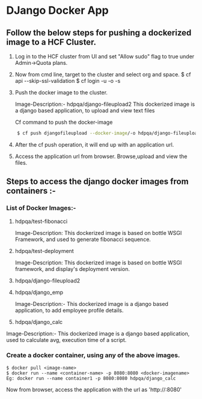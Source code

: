 # DJango Docker App

## Follow the below steps for pushing a dockerized image to a HCF Cluster.

1. Log in to the HCF cluster from UI and set "Allow sudo" flag to true under Admin->Quota plans.
2. Now from cmd line, target to the cluster and select org and space.
	$ cf api --skip-ssl-validation <cluster-url>
    $ cf login -u <username> -o <org> -s <space>
3. Push the docker image to the cluster.

   Image-Description:- hdpqa/django-fileupload2 This dockerized image is a django based application, to upload and view text files
   
   Cf command to push the docker-image
   
```bash
    $ cf push djangofileupload --docker-image/-o hdpqa/django-fileupload2
```
4. After the cf push operation, it will end up with an application url.
        
5. Access the application url from browser. Browse,upload and view the files.


## Steps to access the django docker images from containers :-

### List of Docker Images:-
     
1. hdpqa/test-fibonacci

    Image-Description: This dockerized image is based on bottle WSGI Framework, and used to generate fibonacci sequence.

2. hdpqa/test-deployment

    Image-Description: This dockerized image is based on bottle WSGI framework, and display's deployment version.

3. hdpqa/django-fileupload2
4. hdpqa/django_emp

    Image-Description:- This dockerized image is a django based application, to add employee profile details.
5. hdpqa/django_calc

Image-Description:- This dockerized image is a django based application, used to calculate avg, execution time of a script.

### Create a docker container, using any of the above images.
```bass
$ docker pull <image-name>
$ docker run --name <container-name> -p 8080:8080 <docker-imagename>
Eg: docker run --name container1 -p 8080:8080 hdpqa/django_calc
```
Now from browser, access the application with the url as 'http://<machine-ip>:8080'
